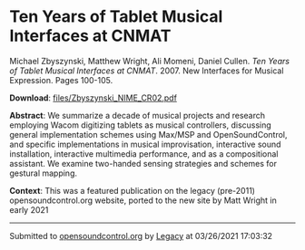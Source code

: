 # Ten Years of Tablet Musical Interfaces at CNMAT

Michael Zbyszynski, Matthew Wright, Ali Momeni, Daniel Cullen. *Ten Years of Tablet Musical Interfaces at CNMAT*. 2007.  New Interfaces for Musical Expression. Pages 100-105. 

**Download**: [files/Zbyszynski_NIME_CR02.pdf](../files/Zbyszynski_NIME_CR02.pdf)

**Abstract**: We summarize a decade of musical projects and research employing Wacom digitizing tablets as musical controllers, discussing general implementation schemes using Max/MSP and OpenSoundControl, and specific implementations in musical improvisation, interactive sound installation, interactive multimedia performance, and as a compositional assistant. We examine two-handed sensing strategies and schemes for gestural mapping.

**Context**: This was a featured publication on the legacy (pre-2011) opensoundcontrol.org website, ported to the new site by Matt Wright in early 2021

---
Submitted to [opensoundcontrol.org](https://opensoundcontrol.org) by [Legacy](https://web.archive.org) at 03/26/2021 17:03:32
